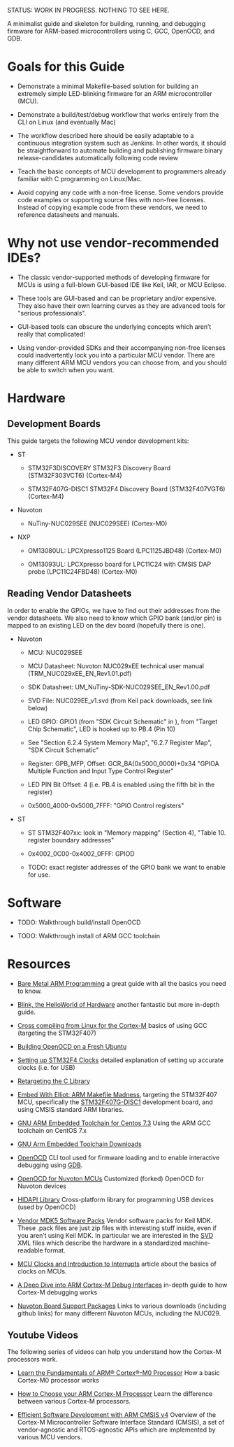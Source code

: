 STATUS: WORK IN PROGRESS. NOTHING TO SEE HERE.

A minimalist guide and skeleton for building, running, and debugging
firmware for ARM-based microcontrollers using C, GCC, OpenOCD, and GDB.

Goals for this Guide
====================

-   Demonstrate a minimal Makefile-based solution for building an
    extremely simple LED-blinking firmware for an ARM microcontroller
    (MCU).

-   Demonstrate a build/test/debug workflow that works entirely from the
    CLI on Linux (and eventually Mac)

-   The workflow described here should be easily adaptable to a
    continuous integration system such as Jenkins. In other words, it
    should be straightforward to automate building and publishing
    firmware binary release-candidates automatically following code
    review

-   Teach the basic concepts of MCU development to programmers already
    familiar with C programming on Linux/Mac.

-   Avoid copying any code with a non-free license. Some vendors provide
    code examples or supporting source files with non-free licenses.
    Instead of copying example code from these vendors, we need to
    reference datasheets and manuals.

Why not use vendor-recommended IDEs?
====================================

-   The classic vendor-supported methods of developing firmware for MCUs
    is using a full-blown GUI-based IDE like Keil, IAR, or MCU Eclipse.

-   These tools are GUI-based and can be proprietary and/or expensive.
    They also have their own learning curves as they are advanced tools
    for "serious professionals".

-   GUI-based tools can obscure the underlying concepts which aren’t
    really that complicated!

-   Using vendor-provided SDKs and their accompanying non-free licenses
    could inadvertently lock you into a particular MCU vendor. There are
    many different ARM MCU vendors you can choose from, and you should
    be able to switch when you want.

Hardware
========

Development Boards
------------------

This guide targets the following MCU vendor development kits:

-   ST

    -   STM32F3DISCOVERY STM32F3 Discovery Board (STM32F303VCT6)
        (Cortex-M4)

    -   STM32F407G-DISC1 STM32F4 Discovery Board (STM32F407VGT6)
        (Cortex-M4)

-   Nuvoton

    -   NuTiny-NUC029SEE (NUC029SEE) (Cortex-M0)

-   NXP

    -   OM13080UL: LPCXpresso1125 Board (LPC1125JBD48) (Cortex-M0)

    -   OM13093UL: LPCXpresso board for LPC11C24 with CMSIS DAP probe
        (LPC11C24FBD48) (Cortex-M0)

Reading Vendor Datasheets
-------------------------

In order to enable the GPIOs, we have to find out their addresses from
the vendor datasheets. We also need to know which GPIO bank (and/or pin)
is mapped to an existing LED on the dev board (hopefully there is one).

-   Nuvoton

    -   MCU: NUC029SEE

    -   MCU Datasheet: Nuvoton NUC029xEE technical user manual
        (TRM\_NUC029xEE\_EN\_Rev1.01.pdf)

    -   SDK Datasheet: UM\_NuTiny-SDK-NUC029SEE\_EN\_Rev1.00.pdf

    -   SVD File: NUC029EE\_v1.svd (from Keil pack downloads, see link
        below)

    -   LED GPIO: GPIO1 (from "SDK Circuit Schematic" in ), from "Target
        Chip Schematic", LED is hooked up to PB.4 (Pin 10)

    -   See "Section 6.2.4 System Memory Map", "6.2.7 Register Map",
        "SDK Circuit Schematic"

    -   Register: GPB\_MFP, Offset: GCR\_BA(0x5000\_0000)+0x34 "GPIOA
        Multiple Function and Input Type Control Register"

    -   LED PIN Bit Offset: 4 (i.e. PB.4 is enabled using the fifth bit
        in the register)

    -   0x5000\_4000-0x5000\_7FFF: "GPIO Control registers"

-   ST

    -   ST STM32F407xx: look in "Memory mapping" (Section 4), "Table 10.
        register boundary addresses"

    -   0x4002\_0C00-0x4002\_0FFF: GPIOD

    -   TODO: exact register addresses of the GPIO bank we want to
        enable for use.

Software
========

-   TODO: Walkthrough build/install OpenOCD

-   TODO: Walkthrough install of ARM GCC toolchain

Resources
=========

-   [Bare Metal ARM
    Programming](http://robotics.mcmanis.com/articles/20190318_bare-metal-arm.html)
    a great guide with all the basics you need to know.

-   [Blink, the HelloWorld of
    Hardware](http://robotics.mcmanis.com/articles/20130907_st-blink.html)
    another fantastic but more in-depth guide.

-   [Cross compiling from Linux for the
    Cortex-M](http://robotics.mcmanis.com/articles/20190401_cross-compiling-cortex-m.html)
    basics of using GCC (targeting the STM32F407)

-   [Building OpenOCD on a Fresh
    Ubuntu](http://robotics.mcmanis.com/articles/20190331_openocd-build.html)

-   [Setting up STM32F4
    Clocks](http://robotics.mcmanis.com/articles/20190519_stm32-clocks.html)
    detailed explanation of setting up accurate clocks (i.e. for USB)

-   [Retargeting the C
    Library](http://robotics.mcmanis.com/articles/20140623_retargeting-libc.html)

-   [Embed With Elliot: ARM Makefile
    Madness](https://hackaday.com/2016/03/22/embed-with-elliot-arm-makefile-madness/),
    targeting the STM32F407 MCU, specifically the
    [STM32F407G-DISC1](https://www.st.com/en/evaluation-tools/stm32f4discovery.html)
    development board, and using CMSIS standard ARM libraries.

-   [GNU ARM Embedded Toolchain for Centos
    7.3](https://web1.foxhollow.ca/?menu=centos7arm) Using the ARM GCC
    toolchain on CentOS 7.x

-   [GNU Arm Embedded Toolchain
    Downloads](https://developer.arm.com/tools-and-software/open-source-software/developer-tools/gnu-toolchain/gnu-rm/downloads)

-   [OpenOCD](https://github.com/xpack-dev-tools/openocd) CLI tool used
    for firmware loading and to enable interactive debugging using
    [GDB](http://openocd.org/doc/html/GDB-and-OpenOCD.html).

-   [OpenOCD for Nuvoton
    MCUs](https://github.com/OpenNuvoton/OpenOCD-Nuvoton) Customized
    (forked) OpenOCD for Nuvoton devices

-   [HIDAPI Library](https://github.com/libusb/hidapi) Cross-platform
    library for programming USB devices (used by OpenOCD)

-   [Vendor MDK5 Software Packs](https://www.keil.com/dd2/pack/) Vendor
    software packs for Keil MDK. These .pack files are just zip files
    with interesting stuff inside, even if you aren’t using Keil MDK. In
    particular we are interested in the
    [SVD](https://www.keil.com/pack/doc/CMSIS/SVD/html/svd_Format_pg.html)
    XML files which describe the hardware in a standardized
    machine-readable format.

-   [MCU Clocks and Introduction to
    Interrupts](https://www.silabs.com/community/blog.entry.html/2015/06/16/chapter_5_clockingp-g7dK)
    article about the basics of clocks on MCUs.

-   [A Deep Dive into ARM Cortex-M Debug
    Interfaces](https://interrupt.memfault.com/blog/a-deep-dive-into-arm-cortex-m-debug-interfaces)
    in-depth guide to how Cortex-M debugging works

-   [Nuvoton Board Support
    Packages](https://www.nuvoton.com/tool-and-software/software-development-tool/bsp/)
    Links to various downloads (including github links) for many
    different Nuvoton MCUs, including the NUC029.

Youtube Videos
--------------

The following series of videos can help you understand how the Cortex-M
processors work.

-   [Learn the Fundamentals of ARM® Cortex®-M0
    Processor](https://www.youtube.com/watch?v=JH4j7fCT_o4) How a basic
    Cortex-M0 processor works

-   [How to Choose your ARM Cortex-M
    Processor](https://www.youtube.com/watch?v=qvrmOXtOpvw) Learn the
    difference between various Cortex-M processors.

-   [Efficient Software Development with ARM CMSIS
    v4](https://www.youtube.com/watch?v=ur2tv1MpS5o&t=2432s) Overview of
    the Cortex-M Microcontroller Software Interface Standard (CMSIS), a
    set of vendor-agnostic and RTOS-agnostic APIs which are implemented
    by various MCU vendors.
